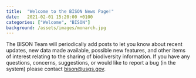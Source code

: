 ```yaml
---
title:  "Welcome to the BISON News Page!"
date:   2021-02-01 15:20:00 +0100
categories: ["Welcome", "BISON"]
background: /assets/images/monarch.jpg
---
```

The BISON Team will periodically add posts to let you know about recent updates, new data made available, possible new features, and other items of interest relating to the sharing of biodiversity information. If you have any questions, concerns, suggestions, or would like to report a bug (in the system) please contact bison@usgs.gov. 